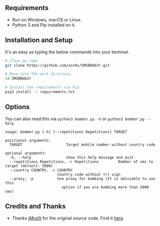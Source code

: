 ## Requirements
- Run on Windows, macOS or Linux.
- Python 3 and Pip installed on it.

## Installation and Setup
It's as easy as typing the below commands into your terminal.
```bash
# Clone my repo
git clone https://github.com/xor0x/SMSB0mb3r.git

# Move into the work directory.
cd SMSB0mb3r

# Install the requirements via Pip.
pip3 install -r requirements.txt
```

## Options
You can also read this via `python3 bomber.py -h` or `python3 bomber.py --help`

```
usage: bomber.py [-h] [--repetitions Repetitions] TARGET

positional arguments:
  TARGET                    Target mobile number without country code

optional arguments:
  -h, --help                show this help message and exit
  --repetitions Repetitions, -r Repetitions         Number of sms to target (default: 5000)
  --country COUNTRY, -c COUNTRY
                        Country code without (+) sign
  --proxy, -p           Use proxy for bombing (It is advisable to use this
                          option if you are bombing more than 5000 sms)
```


## Credits and Thanks
- Thanks [iMro0t](https://github.com/iMro0t) for the original source code. Find it [here](https://github.com/iMro0t/bomb3r/).

